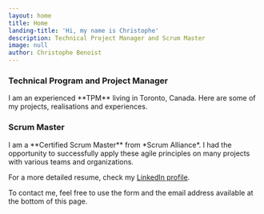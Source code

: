 ```yaml
---
layout: home
title: Home
landing-title: 'Hi, my name is Christophe'
description: Technical Project Manager and Scrum Master
image: null
author: Christophe Benoist
---
```


<div class="4u$ 12u$(medium)">
    <h3>Technical Program and Project Manager</h3>
    <p>I am an experienced **TPM** living in Toronto, Canada. Here are some of my projects, realisations and experiences.</p>
</div>

<div class="4u$ 12u$(medium)">
    <h3>Scrum Master</h3>
    <p>I am a **Certified Scrum Master** from *Scrum Alliance*. I had the opportunity to successfully apply these agile principles on many projects with various teams and organizations.</p>
</div>

For a more detailed resume, check my <a href="https://www.linkedin.com/in/christophebenoist/" target="_blank">LinkedIn profile</a>.

To contact me, feel free to use the form and the email address available at the bottom of this page.